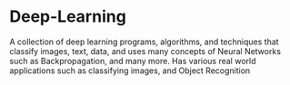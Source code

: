 # Deep-Learning
A collection of deep learning programs, algorithms, and techniques that classify images, text, data, and uses many concepts of Neural Networks such as Backpropagation, and many more. Has various real world applications such as classifying images, and Object Recognition
